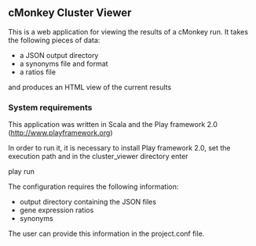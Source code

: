 ## cMonkey Cluster Viewer

This is a web application for viewing the results of a cMonkey run.
It takes the following pieces of data:

- a JSON output directory
- a synonyms file and format
- a ratios file

and produces an HTML view of the current results

### System requirements

This application was written in Scala and the Play framework 2.0
(http://www.playframework.org)

In order to run it, it is necessary to install Play framework 2.0, set
the execution path and in the cluster_viewer directory enter

play
run

The configuration requires the following information:

- output directory containing the JSON files
- gene expression ratios
- synonyms

The user can provide this information in the project.conf file.

